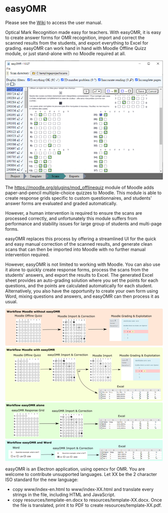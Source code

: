 # easyOMR
Please see the [Wiki](https://github.com/GrolauxDonatien/easyOMR/wiki) to access the user manual.

Optical Mark Recognition made easy for teachers. With easyOMR, it is easy to create answer forms for OMR recognition, import and correct the scanned results from the students, and export everything to Excel for grading. easyOMR can work hand in hand with Moodle Offline Quizz module, or just stand-alone with no Moodle required at all.

![easyOMR screenshot](https://github.com/GrolauxDonatien/easyOMR/blob/main/screenshot.png?raw=true)

The https://moodle.org/plugins/mod_offlinequiz module of Moodle adds paper-and-pencil multiple-choice quizzes to Moodle. This module is able to create response grids specific to custom questionnaires, and students' answer forms are evaluated and graded automatically. 

However, a human intervention is required to ensure the scans are processed correctly, and unfortunately this module suffers from performance and stability issues for large group of students and multi-page forms. 

easyOMR replaces this process by offering a streamlined UI for the quick and easy manual correction of the scanned results, and generate clean scans that can then be imported into Moodle with no further manual intervention required.

However, easyOMR is not limited to working with Moodle. You can also use it alone to quickly create response forms, process the scans from the students' answers, and export the results to Excel. The generated Excel sheet provides an auto-grading solution where you set the points for each questions, and the points are calculated automatically for each student. Alternatively, you also have the opportunity to create your own form using Word, mixing questions and answers, and easyOMR can then process it as usual.

![easyOMR workflows](https://github.com/GrolauxDonatien/easyOMR/blob/main/workflow.png?raw=true)

easyOMR is an Electron application, using opencv for OMR.
You are welcome to contribute unsupported languages. Let XX be the 2 character ISO standard for the new language:
- copy www/index-en.html to www/index-XX.html and translate every strings in the file, including HTML and JavaScript.
- copy resources/template-en.docx to resources/template-XX.docx. Once the file is translated, print it to PDF to create resources/template-XX.pdf.
